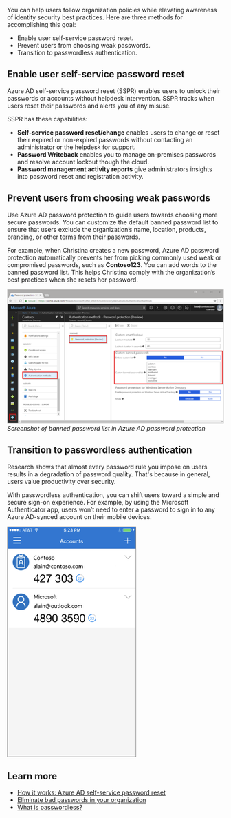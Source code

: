 You can help users follow organization policies while elevating awareness of identity security best practices. Here are three methods for accomplishing this goal:

- Enable user self-service password reset.
- Prevent users from choosing weak passwords.
- Transition to passwordless authentication.

## Enable user self-service password reset

Azure AD self-service password reset (SSPR) enables users to unlock their passwords or accounts without helpdesk intervention. SSPR tracks when users reset their passwords and alerts you of any misuse.

SSPR has these capabilities:

- **Self-service password reset/change** enables users to change or reset their expired or non-expired passwords without contacting an administrator or the helpdesk for support.
- **Password Writeback** enables you to manage on-premises passwords and resolve account lockout though the cloud.
- **Password management activity reports** give administrators insights into password reset and registration activity.

## Prevent users from choosing weak passwords

Use Azure AD password protection to guide users towards choosing more secure passwords. You can customize the default banned password list to ensure that users exclude the organization’s name, location, products, branding, or other terms from their passwords.

For example, when Christina creates a new password, Azure AD password protection automatically prevents her from picking commonly used weak or compromised passwords, such as **Contoso123**. You can add words to the banned password list. This helps Christina comply with the organization’s best practices when she resets her password.

![Screenshot of banned password list in Azure AD password protection.](../media/authentication-methods-password-protection.png)
*Screenshot of banned password list in Azure AD password protection*

## Transition to passwordless authentication

Research shows that almost every password rule you impose on users results in a degradation of password quality. That's because in general, users value productivity over security.

With passwordless authentication, you can shift users toward a simple and secure sign-on experience. For example, by using the Microsoft Authenticator app, users won’t need to enter a password to sign in to any Azure AD-synced account on their mobile devices.

![Accounts displayed in the Microsoft Authenticator app](../media/auth-app-accounts.png)

## Learn more

- [How it works: Azure AD self-service password reset](https://docs.microsoft.com/azure/active-directory/authentication/concept-sspr-howitworks)
- [Eliminate bad passwords in your organization](https://docs.microsoft.com/azure/active-directory/authentication/concept-password-ban-bad)
- [What is passwordless?](https://docs.microsoft.com/azure/active-directory/authentication/concept-authentication-passwordless#microsoft-authenticator-app)


